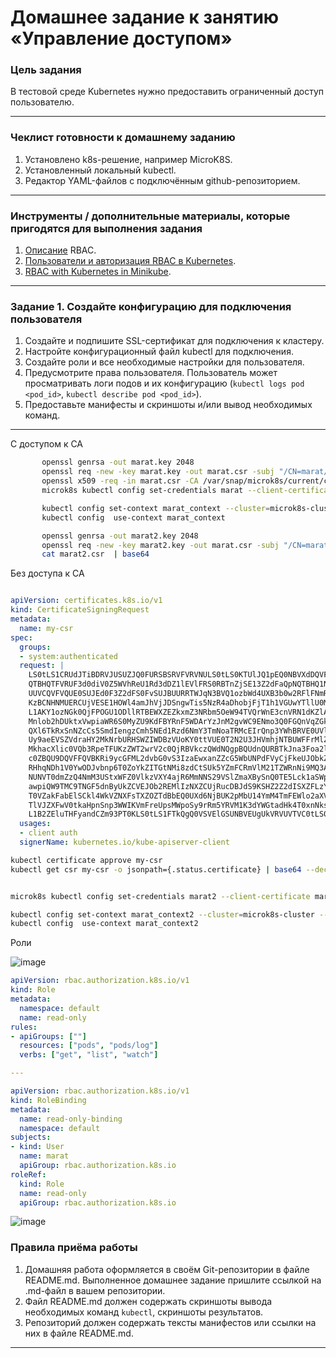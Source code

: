 # Домашнее задание к занятию «Управление доступом»

### Цель задания

В тестовой среде Kubernetes нужно предоставить ограниченный доступ пользователю.

------

### Чеклист готовности к домашнему заданию

1. Установлено k8s-решение, например MicroK8S.
2. Установленный локальный kubectl.
3. Редактор YAML-файлов с подключённым github-репозиторием.

------

### Инструменты / дополнительные материалы, которые пригодятся для выполнения задания

1. [Описание](https://kubernetes.io/docs/reference/access-authn-authz/rbac/) RBAC.
2. [Пользователи и авторизация RBAC в Kubernetes](https://habr.com/ru/company/flant/blog/470503/).
3. [RBAC with Kubernetes in Minikube](https://medium.com/@HoussemDellai/rbac-with-kubernetes-in-minikube-4deed658ea7b).

------

### Задание 1. Создайте конфигурацию для подключения пользователя

1. Создайте и подпишите SSL-сертификат для подключения к кластеру.
2. Настройте конфигурационный файл kubectl для подключения.
3. Создайте роли и все необходимые настройки для пользователя.
4. Предусмотрите права пользователя. Пользователь может просматривать логи подов и их конфигурацию (`kubectl logs pod <pod_id>`, `kubectl describe pod <pod_id>`).
5. Предоставьте манифесты и скриншоты и/или вывод необходимых команд.

------

С доступом к CA

```bash
       openssl genrsa -out marat.key 2048
       openssl req -new -key marat.key -out marat.csr -subj "/CN=marat/O=ops"
       openssl x509 -req -in marat.csr -CA /var/snap/microk8s/current/certs/ca.crt -CAkey /var/snap/microk8s/current/certs/ca.key -CAcreateserial -out marat.crt -days  20
       microk8s kubectl config set-credentials marat --client-certificate marat.crt --client-key marat.key --embed-certs=true

       kubectl config set-context marat_context --cluster=microk8s-cluster --user=marat
       kubectl config  use-context marat_context
```

```bash
       openssl genrsa -out marat2.key 2048
       openssl req -new -key marat2.key -out marat.csr -subj "/CN=marat2/O=ops"
       cat marat2.csr  | base64
```

Без доступа к CA

```yaml

apiVersion: certificates.k8s.io/v1
kind: CertificateSigningRequest
metadata:
  name: my-csr
spec:
  groups:
  - system:authenticated
  request: | 
    LS0tLS1CRUdJTiBDRVJUSUZJQ0FURSBSRVFVRVNULS0tLS0KTUlJQ1pEQ0NBVXdDQVFBd0h6RVBN
    QTBHQTFVRUF3d0diV0Z5WVhReU1Rd3dDZ1lEVlFRS0RBTnZjSE13Z2dFaQpNQTBHQ1NxR1NJYjNE
    UUVCQVFVQUE0SUJEd0F3Z2dFS0FvSUJBUURRTWJqN3BVQ1ozbWd4UXB3b0w2RFlFNmRHCjlvWXQz
    KzBCNHNMUERCUjVESE1HOWl4amJhVjJDSngwTis5NzR4aDhobjFjT1h1VGUwYTllU0MycmI5UkRj
    L1AKY1ozNGk0QjFPOGU1ODllRTBEWXZEZkxmZ3NRbm5OeW94TVQrWnE3cnVRN1dKZlA1YzhXOS9k
    Mnlob2hDUktxVwpiaWR6S0MyZU9KdFBYRnF5WDArYzJnM2gvWC9ENmo3Q0FGQnVqZGkrNlI0MzFm
    QXl6TkRxSnNZcCs5SmdIengzCmh5NEd1Rzd6NmY3TmNoaTRMcEIrQnp3YWhBRVE0UVl4eUp1ekJG
    Uy9aeEVSZVdraHY2MkNrbURHSWZIWDBzVUoKY0ttVUE0T2N2U3JHVmhjNTBUWFFrMlZDemtPZ2Ex
    MkhacXlic0VQb3RpeTFUKzZWT2wrV2c0QjRBVkczQWdNQgpBQUdnQURBTkJna3Foa2lHOXcwQkFR
    c0ZBQU9DQVFFQVBKRi9ycGFML2dvbG0vS3IzaEwxanZZcG5WbUNPdFVyCjFkeUJObkZ2cmcwcVFx
    RHhqNDh1V0YwODJvbnp6T0ZoYkZITGtNMi8zdCtSUk5YZmFCRmVlM21TZWRnNi9MQ3AKMDVsTFNQ
    NUNVT0dmZzQ4NmM3UStxWFZ0VlkzVXY4ajR6MmNNS29VSlZmaXBySnQ0TE5Lck1aSWpjZDFjaXpL
    awpiQW9TMC9TNGF5dnByUkZCVEJOb2REMlIzNXZCUjRucDBJdS9KSHZ2Z2dISXZFLzYxdmtCR0V1
    T0VZakFabElSCkl4WkVZNXFsTXZOZTdBbEQ0UXd6NjBUK2pMbU14YmM4TmFEWlo2aXVOK0N5SjQy
    TlVJZXFwV0tkaHpnSnp3WWIKVmFreUpsMWpoSy9rRm5YRVM1K3dYWGtadHk4T0xnNks5OFZUVE9h
    L1B2ZEluTHFyandCZm93PT0KLS0tLS1FTkQgQ0VSVElGSUNBVEUgUkVRVUVTVC0tLS0tCg==
  usages:
  - client auth
  signerName: kubernetes.io/kube-apiserver-client

```

```bash
kubectl certificate approve my-csr
kubectl get csr my-csr -o jsonpath={.status.certificate} | base64 --decode > marat2.crt


microk8s kubectl config set-credentials marat2 --client-certificate marat2.crt --client-key marat2.key --embed-certs=true

kubectl config set-context marat_context2 --cluster=microk8s-cluster --user=marat2
kubectl config  use-context marat_context2
```

Роли

![image](https://github.com/MaratAlaev/kube/assets/46092593/1fbf72fa-71b9-4d25-b2f6-09f57639e062)

```yaml
apiVersion: rbac.authorization.k8s.io/v1
kind: Role
metadata:
  namespace: default
  name: read-only
rules:
- apiGroups: [""]
  resources: ["pods", "pods/log"]
  verbs: ["get", "list", "watch"]

---

apiVersion: rbac.authorization.k8s.io/v1
kind: RoleBinding
metadata:
  name: read-only-binding
  namespace: default
subjects:
- kind: User
  name: marat
  apiGroup: rbac.authorization.k8s.io
roleRef:
  kind: Role
  name: read-only
  apiGroup: rbac.authorization.k8s.io
```

![image](https://github.com/MaratAlaev/kube/assets/46092593/89f2716a-d062-4ca1-86c4-e65b52130fac)


### Правила приёма работы

1. Домашняя работа оформляется в своём Git-репозитории в файле README.md. Выполненное домашнее задание пришлите ссылкой на .md-файл в вашем репозитории.
2. Файл README.md должен содержать скриншоты вывода необходимых команд `kubectl`, скриншоты результатов.
3. Репозиторий должен содержать тексты манифестов или ссылки на них в файле README.md.

------
